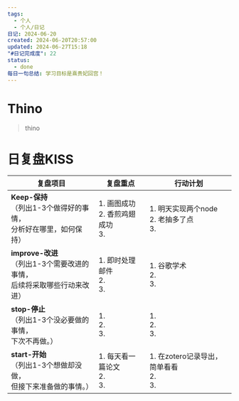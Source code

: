 ```yaml
---
tags:
  - 个人
  - 个人/日记
日记: 2024-06-20
created: 2024-06-20T20:57:00
updated: 2024-06-27T15:18
"#日记完成度": 22
status:
  - done
每日一句总结: 学习目标是熹贵妃回宫！
---
```


# Thino
> thino

# 日复盘KISS
| **复盘项目**                                             | **复盘重点**                    | **行动计划**                          |
| ---------------------------------------------------- | --------------------------- | --------------------------------- |
| **Keep-保持**<br>（列出1-3个做得好的事情，<br>   分析好在哪里，如何保持）     | 1.  画图成功<br>2. 香煎鸡翅成功<br>3. | 1.  明天实现两个node<br>2. 老抽多了点<br>3.  |
| **improve-改进**<br>（列出1-3个需要改进的事情，<br>  后续将采取哪些行动来改进） | 1.  即时处理邮件<br>2. <br>3.     | 1.  谷歌学术<br>2. <br>3.             |
| **stop-停止**<br>（列出1-3个没必要做的事情，<br>下次不再做。）            | 1.  <br>2. <br>3.           | 1.  <br>2. <br>3.                 |
| **start-开始**<br>（列出1-3个想做却没做，<br>但接下来准备做的事情。）        | 1.  每天看一篇论文<br>2. <br>3.    | 1.  在zotero记录导出，简单看看<br>2. <br>3. |





